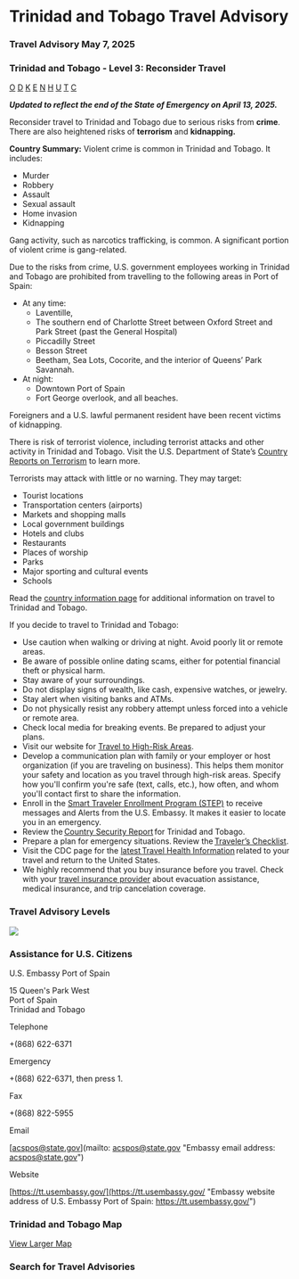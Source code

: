 # Trinidad and Tobago Travel Advisory

### Travel Advisory May 7, 2025

### Trinidad and Tobago - Level 3: Reconsider Travel

[O](javascript:void(0); "Tool Tip: Other")
[D](javascript:void(0); "Tool Tip: Wrongful Detention")
[K](javascript:void(0); "Tool Tip: Kidnap and Hostage")
[E](javascript:void(0); "Tool Tip: Event")
[N](javascript:void(0); "Tool Tip: Disaster")
[H](javascript:void(0); "Tool Tip: Health")
[U](javascript:void(0); "Tool Tip: Civil Unrest")
[T](javascript:void(0); "Tool Tip: Terrorism")
[C](javascript:void(0); "Tool Tip: Crimes")

***Updated to reflect the end of the State of Emergency on April 13, 2025.***

Reconsider travel to Trinidad and Tobago due to serious risks from **crime**. There are also heightened risks of **terrorism** and **kidnapping.**

**Country Summary:** Violent crime is common in Trinidad and Tobago. It includes:

* Murder
* Robbery
* Assault
* Sexual assault
* Home invasion
* Kidnapping

Gang activity, such as narcotics trafficking, is common. A significant portion of violent crime is gang-related.

Due to the risks from crime, U.S. government employees working in Trinidad and Tobago are prohibited from travelling to the following areas in Port of Spain:

* At any time:
  + Laventille,
  + The southern end of Charlotte Street between Oxford Street and Park Street (past the General Hospital)
  + Piccadilly Street
  + Besson Street
  + Beetham, Sea Lots, Cocorite, and the interior of Queens’ Park Savannah.
* At night:
  + Downtown Port of Spain
  + Fort George overlook, and all beaches.

Foreigners and a U.S. lawful permanent resident have been recent victims of kidnapping.

There is risk of terrorist violence, including terrorist attacks and other activity in Trinidad and Tobago. Visit the U.S. Department of State’s [Country Reports on Terrorism](https://www.state.gov/reports/country-reports-on-terrorism-2023/trinidad-and-tobago/) to learn more.

Terrorists may attack with little or no warning. They may target:

* Tourist locations
* Transportation centers (airports)
* Markets and shopping malls
* Local government buildings
* Hotels and clubs
* Restaurants
* Places of worship
* Parks
* Major sporting and cultural events
* Schools

Read the [country information page](https://travel.state.gov/content/travel/en/international-travel/International-Travel-Country-Information-Pages/TrinidadandTobago.html) for additional information on travel to Trinidad and Tobago.

If you decide to travel to Trinidad and Tobago:

* Use caution when walking or driving at night. Avoid poorly lit or remote areas.
* Be aware of possible online dating scams, either for potential financial theft or physical harm.
* Stay aware of your surroundings.
* Do not display signs of wealth, like cash, expensive watches, or jewelry.
* Stay alert when visiting banks and ATMs.
* Do not physically resist any robbery attempt unless forced into a vehicle or remote area.
* Check local media for breaking events. Be prepared to adjust your plans.
* Visit our website for [Travel to High-Risk Areas](https://travel.state.gov/content/travel/en/international-travel/before-you-go/travelers-with-special-considerations/high-risk-travelers.html).
* Develop a communication plan with family or your employer or host organization (if you are traveling on business). This helps them monitor your safety and location as you travel through high-risk areas. Specify how you'll confirm you're safe (text, calls, etc.), how often, and whom you'll contact first to share the information.
* Enroll in the [Smart Traveler Enrollment Program (STEP)](https://step.state.gov/) to receive messages and Alerts from the U.S. Embassy. It makes it easier to locate you in an emergency.
* Review the [Country Security Report](https://www.osac.gov/Content/Report/685a4a4d-a795-4490-90e4-1c73c4c5ac62) for Trinidad and Tobago.
* Prepare a plan for emergency situations. Review the [Traveler’s Checklist](https://travel.state.gov/content/passports/en/go/checklist.html).
* Visit the CDC page for the [latest Travel Health Information](https://wwwnc.cdc.gov/travel/page/traveler-information-center) related to your travel and return to the United States.
* We highly recommend that you buy insurance before you travel. Check with your [travel insurance provider](https://travel.state.gov/content/travel/en/international-travel/before-you-go/your-health-abroad/Insurance_Coverage_Overseas.html) about evacuation assistance, medical insurance, and trip cancelation coverage.

### Travel Advisory Levels

[![](/content/dam/NEWTravelAssets/images/travel-levelv1.svg)](/content/travel/en/international-travel/before-you-go/about-our-new-products.html "Travel Advisory Levels")

### Assistance for U.S. Citizens

U.S. Embassy Port of Spain

15 Queen's Park West  
Port of Spain  
Trinidad and Tobago

Telephone

+(868) 622-6371

Emergency

+(868) 622-6371, then press 1.

Fax

+(868) 822-5955

Email

[acspos@state.gov](mailto: acspos@state.gov "Embassy email address: acspos@state.gov")

Website

[https://tt.usembassy.gov/](https://tt.usembassy.gov/ "Embassy website address of U.S. Embassy Port of Spain: https://tt.usembassy.gov/")

### Trinidad and Tobago Map

[View Larger Map](https://travelmaps.state.gov/TSGMap/?extent=-62.893647681,9.588572168,-59.321321375,11.645397355 "Map of Trinidad and Tobago")



### Search for Travel Advisories